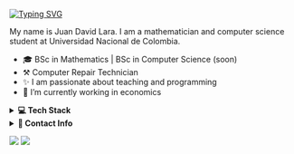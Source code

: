 [![Typing SVG](https://readme-typing-svg.demolab.com?font=Nunito&size=45&duration=4000&pause=500&color=F7DE15&center=true&vCenter=true&width=435&background=DAFF0000&center=true&vCenter=true&multiline=true&width=900&height=80&lines=I'm+Juan+Lara;I'm+a+mathematician;I'm+a+computer+science)](https://git.io/typing-svg)

<!--

<h1 align="center"> Hey 😋 </h1>

**JuanLara18/JuanLara18** is a ✨ _special_ ✨ repository because its `README.md` (this file) appears on your GitHub profile.

Here are some ideas to get you started:

- 🔭 I’m currently working on ...
- 🌱 I’m currently learning ...
- 👯 I’m looking to collaborate on ...
- 🤔 I’m looking for help with ...
- 💬 Ask me about ...
- 📫 How to reach me: ...
- 😄 Pronouns: ...
- ⚡ Fun fact: ...
-->



<!-- About Section -->

<p>
My name is Juan David Lara. I am a mathematician and computer science student at Universidad Nacional de Colombia.

- 🎓 BSc in Mathematics | BSc in Computer Science (soon)
- ⚒️ Computer Repair Technician
- ✨ I am passionate about teaching and programming
- 🌱 I’m currently working in economics
</p>


<!-- Tech Stack -->  
<details>
  <summary><b>💻 Tech Stack</b></summary>
    <p align="center">

| **Category** | **Technologies** |
| - | - |
**Programming Languages** | ![Python](https://img.shields.io/badge/Python-FFD43B?style=for-the-badge&logo=python&logoColor=blue) ![Julia](https://img.shields.io/badge/Julia-9558B2?style=for-the-badge&logo=julia&logoColor=white) ![C++](https://img.shields.io/badge/c++-%2300599C.svg?style=for-the-badge&logo=c%2B%2B&logoColor=white) ![JavaScript](https://img.shields.io/badge/javascript-%23323330.svg?style=for-the-badge&logo=javascript&logoColor=%23F7DF1E) ![R](https://img.shields.io/badge/r-%23276DC3.svg?style=for-the-badge&logo=r&logoColor=white)
**Frameworks** | ![NumPy](https://img.shields.io/badge/numpy-%23013243.svg?style=for-the-badge&logo=numpy&logoColor=white) ![Pandas](https://img.shields.io/badge/pandas-%23150458.svg?style=for-the-badge&logo=pandas&logoColor=white) ![SciPy](https://img.shields.io/badge/SciPy-%230C55A5.svg?style=for-the-badge&logo=scipy&logoColor=%white) ![p5js](https://img.shields.io/badge/p5.js-ED225D?style=for-the-badge&logo=p5.js&logoColor=FFFFFF)
**ML & AI** | ![scikit-learn](https://img.shields.io/badge/scikit--learn-%23F7931E.svg?style=for-the-badge&logo=scikit-learn&logoColor=white) ![TensorFlow](https://img.shields.io/badge/TensorFlow-%23FF6F00.svg?style=for-the-badge&logo=TensorFlow&logoColor=white)
**Visualization Tools** | ![Plotly](https://img.shields.io/badge/Plotly-%233F4F75.svg?style=for-the-badge&logo=plotly&logoColor=white)
**Operating Systems** | ![Windows](https://img.shields.io/badge/Windows-0078D6?style=for-the-badge&logo=windows&logoColor=white) ![Ubuntu](https://img.shields.io/badge/Ubuntu-E95420?style=for-the-badge&logo=ubuntu&logoColor=white) ![Linux](https://img.shields.io/badge/Linux-FCC624?style=for-the-badge&logo=linux&logoColor=black) ![Kali](https://img.shields.io/badge/Kali-268BEE?style=for-the-badge&logo=kalilinux&logoColor=white)
**Miscellaneous** | ![LaTeX](https://img.shields.io/badge/latex-%23008080.svg?style=for-the-badge&logo=latex&logoColor=white) ![Git](https://img.shields.io/badge/git-%23F05033.svg?style=for-the-badge&logo=git&logoColor=white) ![Vim](https://img.shields.io/badge/VIM-%2311AB00.svg?style=for-the-badge&logo=vim&logoColor=white) ![Microsoft Excel](https://img.shields.io/badge/Microsoft_Excel-217346?style=for-the-badge&logo=microsoft-excel&logoColor=white) ![MySQL](https://img.shields.io/badge/mysql-%2300f.svg?style=for-the-badge&logo=mysql&logoColor=white)
  </p>
</details>

  
<!-- Contact -->
<details>
  <summary><b>💬 Contact Info</b></summary>

  <p align="center">
<a href="https://www.linkedin.com/in/juandavidlara/"><img src="https://img.shields.io/badge/linkedin-%230077B5.svg?style=for-the-badge&logo=linkedin&logoColor=white" /></a>
  <a href="https://www.instagram.com/lara.juan.d/?hl=es-la"><img src="https://img.shields.io/badge/Instagram-%23E4405F.svg?style=for-the-badge&logo=Instagram&logoColor=white" /></a>
  <a href="https://www.youtube.com/channel/UCk8OV8eN6lbwoJDCdKc42ew"><img src="https://img.shields.io/badge/YouTube-%23FF0000.svg?style=for-the-badge&logo=YouTube&logoColor=white" /></a>
</p>
  
</details>


![](https://komarev.com/ghpvc/?username=JuanLara18) ![](https://img.shields.io/github/followers/JuanLara18.svg?style=social&label=Follow)
